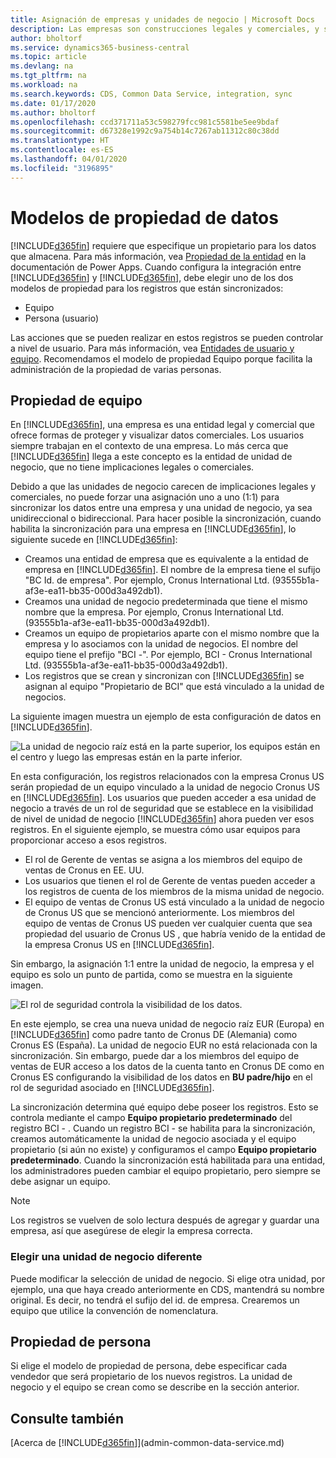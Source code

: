 ```yaml
---
title: Asignación de empresas y unidades de negocio | Microsoft Docs
description: Las empresas son construcciones legales y comerciales, y se utilizan para proteger y visualizar datos comerciales.
author: bholtorf
ms.service: dynamics365-business-central
ms.topic: article
ms.devlang: na
ms.tgt_pltfrm: na
ms.workload: na
ms.search.keywords: CDS, Common Data Service, integration, sync
ms.date: 01/17/2020
ms.author: bholtorf
ms.openlocfilehash: ccd371711a53c598279fcc981c5581be5ee9bdaf
ms.sourcegitcommit: d67328e1992c9a754b14c7267ab11312c80c38dd
ms.translationtype: HT
ms.contentlocale: es-ES
ms.lasthandoff: 04/01/2020
ms.locfileid: "3196895"
---
```

# <a name="data-ownership-models"></a>Modelos de propiedad de datos
[!INCLUDE[d365fin](includes/cds_long_md.md)] requiere que especifique un propietario para los datos que almacena. Para más información, vea [Propiedad de la entidad](https://docs.microsoft.com/powerapps/maker/common-data-service/types-of-entities#entity-ownership) en la documentación de Power Apps. Cuando configura la integración entre [!INCLUDE[d365fin](includes/cds_long_md.md)] y [!INCLUDE[d365fin](includes/d365fin_md.md)], debe elegir uno de los dos modelos de propiedad para los registros que están sincronizados:

* Equipo 
* Persona (usuario)

Las acciones que se pueden realizar en estos registros se pueden controlar a nivel de usuario. Para más información, vea [Entidades de usuario y equipo](https://docs.microsoft.com/powerapps/developer/common-data-service/user-team-entities). Recomendamos el modelo de propiedad Equipo porque facilita la administración de la propiedad de varias personas.

## <a name="team-ownership"></a>Propiedad de equipo
En [!INCLUDE[d365fin](includes/d365fin_md.md)], una empresa es una entidad legal y comercial que ofrece formas de proteger y visualizar datos comerciales. Los usuarios siempre trabajan en el contexto de una empresa. Lo más cerca que [!INCLUDE[d365fin](includes/cds_long_md.md)] llega a este concepto es la entidad de unidad de negocio, que no tiene implicaciones legales o comerciales.

Debido a que las unidades de negocio carecen de implicaciones legales y comerciales, no puede forzar una asignación uno a uno (1:1) para sincronizar los datos entre una empresa y una unidad de negocio, ya sea unidireccional o bidireccional. Para hacer posible la sincronización, cuando habilita la sincronización para una empresa en [!INCLUDE[d365fin](includes/d365fin_md.md)], lo siguiente sucede en [!INCLUDE[d365fin](includes/cds_long_md.md)]:

* Creamos una entidad de empresa que es equivalente a la entidad de empresa en [!INCLUDE[d365fin](includes/d365fin_md.md)]. El nombre de la empresa tiene el sufijo "BC Id. de empresa". Por ejemplo, Cronus International Ltd. (93555b1a-af3e-ea11-bb35-000d3a492db1).
* Creamos una unidad de negocio predeterminada que tiene el mismo nombre que la empresa. Por ejemplo, Cronus International Ltd. (93555b1a-af3e-ea11-bb35-000d3a492db1).
* Creamos un equipo de propietarios aparte con el mismo nombre que la empresa y lo asociamos con la unidad de negocios. El nombre del equipo tiene el prefijo "BCI -". Por ejemplo, BCI - Cronus International Ltd. (93555b1a-af3e-ea11-bb35-000d3a492db1).
* Los registros que se crean y sincronizan con [!INCLUDE[d365fin](includes/cds_long_md.md)] se asignan al equipo "Propietario de BCI" que está vinculado a la unidad de negocios.

La siguiente imagen muestra un ejemplo de esta configuración de datos en [!INCLUDE[d365fin](includes/cds_long_md.md)].

![La unidad de negocio raíz está en la parte superior, los equipos están en el centro y luego las empresas están en la parte inferior.](media/cds_bu_team_company.png)

En esta configuración, los registros relacionados con la empresa Cronus US serán propiedad de un equipo vinculado a la unidad de negocio Cronus US <ID> en [!INCLUDE[d365fin](includes/cds_long_md.md)]. Los usuarios que pueden acceder a esa unidad de negocio a través de un rol de seguridad que se establece en la visibilidad de nivel de unidad de negocio [!INCLUDE[d365fin](includes/cds_long_md.md)] ahora pueden ver esos registros. En el siguiente ejemplo, se muestra cómo usar equipos para proporcionar acceso a esos registros.

* El rol de Gerente de ventas se asigna a los miembros del equipo de ventas de Cronus en EE. UU.
* Los usuarios que tienen el rol de Gerente de ventas pueden acceder a los registros de cuenta de los miembros de la misma unidad de negocio.
* El equipo de ventas de Cronus US está vinculado a la unidad de negocio de Cronus US que se mencionó anteriormente. Los miembros del equipo de ventas de Cronus US pueden ver cualquier cuenta que sea propiedad del usuario de Cronus US <ID>, que habría venido de la entidad de la empresa Cronus US en [!INCLUDE[d365fin](includes/d365fin_md.md)].

Sin embargo, la asignación 1:1 entre la unidad de negocio, la empresa y el equipo es solo un punto de partida, como se muestra en la siguiente imagen.

![El rol de seguridad controla la visibilidad de los datos.](media/cds_bu_team_company_2.png)

En este ejemplo, se crea una nueva unidad de negocio raíz EUR (Europa) en [!INCLUDE[d365fin](includes/cds_long_md.md)] como padre tanto de Cronus DE (Alemania) como Cronus ES (España). La unidad de negocio EUR no está relacionada con la sincronización. Sin embargo, puede dar a los miembros del equipo de ventas de EUR acceso a los datos de la cuenta tanto en Cronus DE como en Cronus ES configurando la visibilidad de los datos en **BU padre/hijo** en el rol de seguridad asociado en [!INCLUDE[d365fin](includes/cds_long_md.md)].

La sincronización determina qué equipo debe poseer los registros. Esto se controla mediante el campo **Equipo propietario predeterminado** del registro BCI - <ID>. Cuando un registro BCI - <ID> se habilita para la sincronización, creamos automáticamente la unidad de negocio asociada y el equipo propietario (si aún no existe) y configuramos el campo **Equipo propietario predeterminado**. Cuando la sincronización está habilitada para una entidad, los administradores pueden cambiar el equipo propietario, pero siempre se debe asignar un equipo.

> [!NOTE]
> Los registros se vuelven de solo lectura después de agregar y guardar una empresa, así que asegúrese de elegir la empresa correcta.

### <a name="choosing-a-different-business-unit"></a>Elegir una unidad de negocio diferente
Puede modificar la selección de unidad de negocio. Si elige otra unidad, por ejemplo, una que haya creado anteriormente en CDS, mantendrá su nombre original. Es decir, no tendrá el sufijo del id. de empresa. Crearemos un equipo que utilice la convención de nomenclatura.

## <a name="person-ownership"></a>Propiedad de persona
Si elige el modelo de propiedad de persona, debe especificar cada vendedor que será propietario de los nuevos registros. La unidad de negocio y el equipo se crean como se describe en la sección anterior.  

## <a name="see-also"></a>Consulte también
[Acerca de [!INCLUDE[d365fin](includes/cds_long_md.md)]](admin-common-data-service.md)